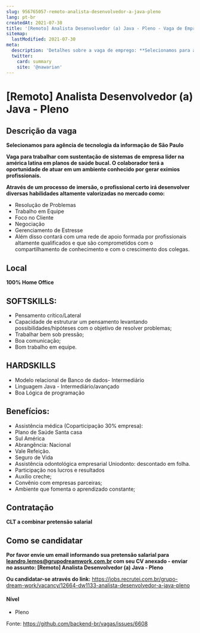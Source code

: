 ```yaml
---
slug: 956765057-remoto-analista-desenvolvedor-a-java-pleno
lang: pt-br
createdAt: 2021-07-30
title: '[Remoto] Analista Desenvolvedor (a) Java - Pleno - Vaga de Emprego'
sitemap:
  lastModified: 2021-07-30
meta:
  description: 'Detalhes sobre a vaga de emprego: **Selecionamos para agência de tecnologia da informação de São Paulo** **Vaga para trabalhar com sustentação de sistemas de empresa líder na américa latina em planos de saúde bucal. O colaborador terá a oportunidade de atuar em um ambiente conhecido por gerar exímios profissionais.** **Através de um processo de imersão, o profissional certo irá desenvolver diversas habilidades altamente valorizadas no mercado como:** - Resolução de Problemas - Trabalho em Equipe - Foco no Cliente - Negociação - Gerenciamento de Estresse - Além disso contará com uma rede de apoio formada por profissionais altamente qualificados e que são comprometidos com o compartilhamento de conhecimento e com o crescimento dos colegas.'
  twitter:
    card: summary
    site: '@nawarian'
---
```


# [Remoto] Analista Desenvolvedor (a) Java - Pleno

## Descrição da vaga

**Selecionamos para agência de tecnologia da informação de São Paulo**

**Vaga para trabalhar com sustentação de sistemas de empresa líder na américa latina em planos de saúde bucal.  O colaborador terá a oportunidade de atuar em um ambiente conhecido por gerar exímios profissionais.**

**Através de um processo de imersão, o profissional certo irá desenvolver diversas habilidades altamente valorizadas no mercado como:**

- Resolução de Problemas
- Trabalho em Equipe
- Foco no Cliente
- Negociação
- Gerenciamento de Estresse
- Além disso contará com uma rede de apoio formada por profissionais altamente qualificados e que são comprometidos com o compartilhamento de conhecimento e com o crescimento dos colegas.

## Local
**100% Home Office**

## SOFTSKILLS:

- Pensamento crítico/Lateral
- Capacidade de estruturar um pensamento levantando possibilidades/hipóteses com o objetivo de resolver problemas;
- Trabalhar bem sob pressão;
- Boa comunicação;
- Bom trabalho em equipe.

## HARDSKILLS

- Modelo relacional de Banco de dados- Intermediário
- Linguagem Java - Intermediário/avançado
- Boa Lógica de programação

## Benefícios:

- Assistência médica (Coparticipação 30% empresa):
- Plano de Saúde Santa casa
- Sul América
- Abrangência: Nacional
- Vale Refeição.
- Seguro de Vida
- Assistência odontológica empresarial Uniodonto: descontado em folha.
- Participação nos lucros e resultados
- Auxílio creche;
- Convênio com empresas parceiras;
- Ambiente que fomenta o aprendizado constante;

## Contratação

**CLT a combinar pretensão salarial**

## Como se candidatar

**Por favor envie um email informando sua pretensão salarial para leandro.lemos@grupodreamwork.com.br com seu CV anexado - enviar no assunto: [Remoto] Analista Desenvolvedor (a) Java - Pleno**

**Ou candidatar-se através do link:** https://jobs.recrutei.com.br/grupo-dream-work/vacancy/12664-dw1133-analista-desenvolvedor-a-java-pleno

#### Nível
- Pleno

Fonte: https://github.com/backend-br/vagas/issues/6608